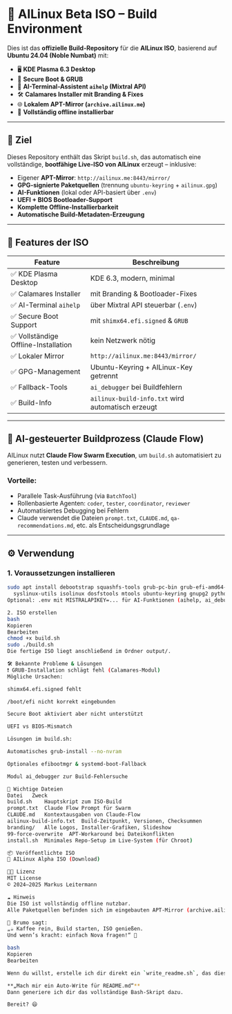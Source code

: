 # 🐧 AILinux Beta ISO – Build Environment

Dies ist das **offizielle Build-Repository** für die **AILinux ISO**, basierend auf **Ubuntu 24.04 (Noble Numbat)** mit:

- 🖥️ **KDE Plasma 6.3 Desktop**
- 🔐 **Secure Boot & GRUB**
- 🧠 **AI-Terminal-Assistent `aihelp` (Mixtral API)**
- 🛠️ **Calamares Installer mit Branding & Fixes**
- 🌐 **Lokalem APT-Mirror (`archive.ailinux.me`)**
- 🚀 **Vollständig offline installierbar**

---

## 🎯 Ziel

Dieses Repository enthält das Skript `build.sh`, das automatisch eine vollständige, **bootfähige Live-ISO von AILinux** erzeugt – inklusive:

- Eigener **APT-Mirror**: `http://ailinux.me:8443/mirror/`
- **GPG-signierte Paketquellen** (trennung `ubuntu-keyring` + `ailinux.gpg`)
- **AI-Funktionen** (lokal oder API-basiert über `.env`)
- **UEFI + BIOS Bootloader-Support**
- **Komplette Offline-Installierbarkeit**
- **Automatische Build-Metadaten-Erzeugung**

---

## 🚀 Features der ISO

| Feature | Beschreibung |
|--------|--------------|
| ✅ KDE Plasma Desktop | KDE 6.3, modern, minimal |
| ✅ Calamares Installer | mit Branding & Bootloader-Fixes |
| ✅ AI-Terminal `aihelp` | über Mixtral API steuerbar (`.env`) |
| ✅ Secure Boot Support | mit `shimx64.efi.signed` & `GRUB` |
| ✅ Vollständige Offline-Installation | kein Netzwerk nötig |
| ✅ Lokaler Mirror | `http://ailinux.me:8443/mirror/` |
| ✅ GPG-Management | Ubuntu-Keyring + AILinux-Key getrennt |
| ✅ Fallback-Tools | `ai_debugger` bei Buildfehlern |
| ✅ Build-Info | `ailinux-build-info.txt` wird automatisch erzeugt |

---

## 🧠 AI-gesteuerter Buildprozess (Claude Flow)

AILinux nutzt **Claude Flow Swarm Execution**, um `build.sh` automatisiert zu generieren, testen und verbessern.

### Vorteile:
- Parallele Task-Ausführung (via `BatchTool`)
- Rollenbasierte Agenten: `coder`, `tester`, `coordinator`, `reviewer`
- Automatisiertes Debugging bei Fehlern
- Claude verwendet die Dateien `prompt.txt`, `CLAUDE.md`, `qa-recommendations.md`, etc. als Entscheidungsgrundlage

---

## ⚙️ Verwendung

### 1. Voraussetzungen installieren

```bash
sudo apt install debootstrap squashfs-tools grub-pc-bin grub-efi-amd64-bin xorriso \
  syslinux-utils isolinux dosfstools mtools ubuntu-keyring gnupg2 python3 rsync
Optional: .env mit MISTRALAPIKEY=... für AI-Funktionen (aihelp, ai_debugger)

2. ISO erstellen
bash
Kopieren
Bearbeiten
chmod +x build.sh
sudo ./build.sh
Die fertige ISO liegt anschließend im Ordner output/.

🛠 Bekannte Probleme & Lösungen
❗ GRUB-Installation schlägt fehl (Calamares-Modul)
Mögliche Ursachen:

shimx64.efi.signed fehlt

/boot/efi nicht korrekt eingebunden

Secure Boot aktiviert aber nicht unterstützt

UEFI vs BIOS-Mismatch

Lösungen im build.sh:

Automatisches grub-install --no-nvram

Optionales efibootmgr & systemd-boot-Fallback

Modul ai_debugger zur Build-Fehlersuche

📁 Wichtige Dateien
Datei	Zweck
build.sh	Hauptskript zum ISO-Build
prompt.txt	Claude Flow Prompt für Swarm
CLAUDE.md	Kontextausgaben von Claude-Flow
ailinux-build-info.txt	Build-Zeitpunkt, Versionen, Checksummen
branding/	Alle Logos, Installer-Grafiken, Slideshow
99-force-overwrite	APT-Workaround bei Dateikonflikten
install.sh	Minimales Repo-Setup im Live-System (für Chroot)

📦 Veröffentlichte ISO
🔗 AILinux Alpha ISO (Download)

🧑‍💻 Lizenz
MIT License
© 2024–2025 Markus Leitermann

☁ Hinweis
Die ISO ist vollständig offline nutzbar.
Alle Paketquellen befinden sich im eingebauten APT-Mirror (archive.ailinux.me) und sind GPG-signiert.

🐾 Brumo sagt:
„☕ Kaffee rein, Build starten, ISO genießen.
Und wenn’s kracht: einfach Nova fragen!“ 🐻

bash
Kopieren
Bearbeiten

Wenn du willst, erstelle ich dir direkt ein `write_readme.sh`, das diesen Text in die Datei `README.md` schreibt. Sag einfach:

**„Mach mir ein Auto-Write für README.md“**  
Dann generiere ich dir das vollständige Bash-Skript dazu.

Bereit? 😄
